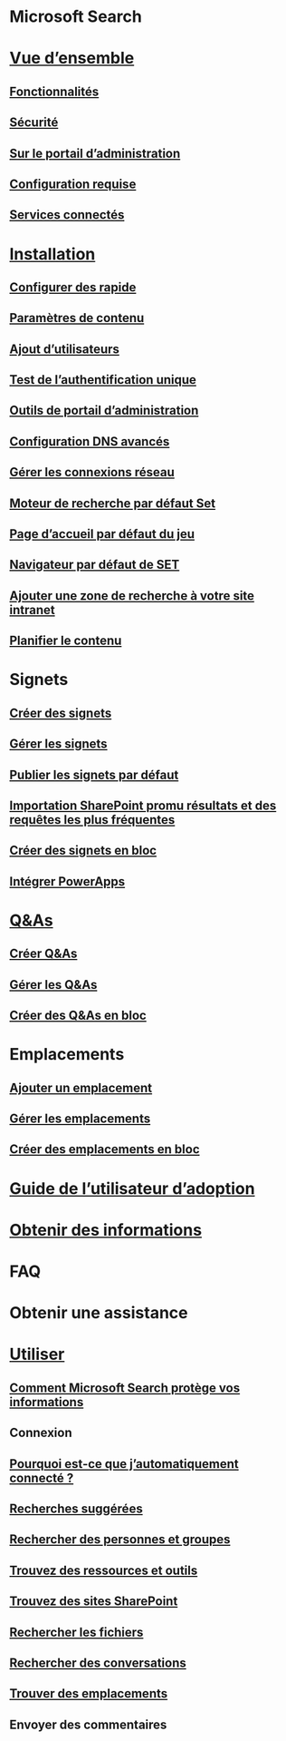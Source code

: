 # Microsoft Search
# [Vue d’ensemble](why-microsoft-search.md)
## [Fonctionnalités](features.md)
## [Sécurité](security.md)
## [Sur le portail d’administration](about-the-admin-portal.md)
## [Configuration requise](requirements.md)
## [Services connectés](connected-services.md)
# [Installation](set-up-microsoft-search.md)
## [Configurer des rapide](quick-set-up.md)
## [Paramètres de contenu](content-settings.md)
## [Ajout d’utilisateurs](add-users.md)
## [Test de l’authentification unique](test-single-sign-on.md)
## [Outils de portail d’administration](admin-portal-tools.md)
## [Configuration DNS avancés](advanced-dns-configuration.md)
## [Gérer les connexions réseau](manage-network-connections.md)
## [Moteur de recherche par défaut Set](set-default-search-engine.md)
## [Page d’accueil par défaut du jeu](set-default-homepage.md)
## [Navigateur par défaut de SET](set-default-browser.md)
## [Ajouter une zone de recherche à votre site intranet](add-a-search-box-to-your-intranet-site.md)
## [Planifier le contenu](plan-your-content.md)
# Signets
## [Créer des signets](create-bookmarks.md)
## [Gérer les signets](manage-bookmarks.md)
## [Publier les signets par défaut](publish-default-bookmarks.md)
## [Importation SharePoint promu résultats et des requêtes les plus fréquentes](import-sharepoint-promoted-results-and-top-queries.md)
## [Créer des signets en bloc](bulk-create-bookmarks.md)
## [Intégrer PowerApps](integrate-powerapps.md)
# [Q&As](create-and-manage-qas.md)
## [Créer Q&As](create-qas.md)
## [Gérer les Q&As](manage-qas.md)
## [Créer des Q&As en bloc](bulk-create-qas.md)
# Emplacements
## [Ajouter un emplacement](add-a-location.md)
## [Gérer les emplacements](manage-locations.md)
## [Créer des emplacements en bloc](bulk-create-locations.md)
# [Guide de l’utilisateur d’adoption](user-adoption-guide.md)
# [Obtenir des informations](get-insights.md)
# FAQ
# Obtenir une assistance
# [Utiliser](use/about-microsoft-search.md)
## [Comment Microsoft Search protège vos informations](use/how-microsoft-search-keeps-your-info-secure.md)
## Connexion
## [Pourquoi est-ce que j’automatiquement connecté ?](use/why-am-i-automatically-signed-in.md)
## [Recherches suggérées](use/suggested-searches.md)
## [Rechercher des personnes et groupes](use/find-people-and-groups.md)
## [Trouvez des ressources et outils](use/find-resources-tools-and-more.md)
## [Trouvez des sites SharePoint](use/find-sharepoint-sites.md)
## [Rechercher les fichiers](use/find-files.md)
## [Rechercher des conversations](use/find-conversations.md)
## [Trouver des emplacements](use/find-locations.md)
## Envoyer des commentaires